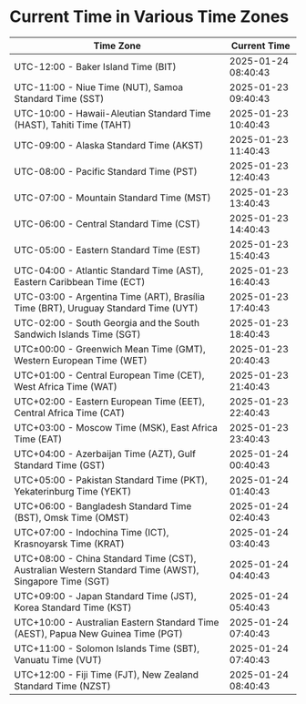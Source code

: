 # Current Time in Various Time Zones

| Time Zone | Current Time |
|-----------|--------------|
| UTC-12:00 - Baker Island Time (BIT) | 2025-01-24 08:40:43 |
| UTC-11:00 - Niue Time (NUT), Samoa Standard Time (SST) | 2025-01-23 09:40:43 |
| UTC-10:00 - Hawaii-Aleutian Standard Time (HAST), Tahiti Time (TAHT) | 2025-01-23 10:40:43 |
| UTC-09:00 - Alaska Standard Time (AKST) | 2025-01-23 11:40:43 |
| UTC-08:00 - Pacific Standard Time (PST) | 2025-01-23 12:40:43 |
| UTC-07:00 - Mountain Standard Time (MST) | 2025-01-23 13:40:43 |
| UTC-06:00 - Central Standard Time (CST) | 2025-01-23 14:40:43 |
| UTC-05:00 - Eastern Standard Time (EST) | 2025-01-23 15:40:43 |
| UTC-04:00 - Atlantic Standard Time (AST), Eastern Caribbean Time (ECT) | 2025-01-23 16:40:43 |
| UTC-03:00 - Argentina Time (ART), Brasília Time (BRT), Uruguay Standard Time (UYT) | 2025-01-23 17:40:43 |
| UTC-02:00 - South Georgia and the South Sandwich Islands Time (SGT) | 2025-01-23 18:40:43 |
| UTC±00:00 - Greenwich Mean Time (GMT), Western European Time (WET) | 2025-01-23 20:40:43 |
| UTC+01:00 - Central European Time (CET), West Africa Time (WAT) | 2025-01-23 21:40:43 |
| UTC+02:00 - Eastern European Time (EET), Central Africa Time (CAT) | 2025-01-23 22:40:43 |
| UTC+03:00 - Moscow Time (MSK), East Africa Time (EAT) | 2025-01-23 23:40:43 |
| UTC+04:00 - Azerbaijan Time (AZT), Gulf Standard Time (GST) | 2025-01-24 00:40:43 |
| UTC+05:00 - Pakistan Standard Time (PKT), Yekaterinburg Time (YEKT) | 2025-01-24 01:40:43 |
| UTC+06:00 - Bangladesh Standard Time (BST), Omsk Time (OMST) | 2025-01-24 02:40:43 |
| UTC+07:00 - Indochina Time (ICT), Krasnoyarsk Time (KRAT) | 2025-01-24 03:40:43 |
| UTC+08:00 - China Standard Time (CST), Australian Western Standard Time (AWST), Singapore Time (SGT) | 2025-01-24 04:40:43 |
| UTC+09:00 - Japan Standard Time (JST), Korea Standard Time (KST) | 2025-01-24 05:40:43 |
| UTC+10:00 - Australian Eastern Standard Time (AEST), Papua New Guinea Time (PGT) | 2025-01-24 07:40:43 |
| UTC+11:00 - Solomon Islands Time (SBT), Vanuatu Time (VUT) | 2025-01-24 07:40:43 |
| UTC+12:00 - Fiji Time (FJT), New Zealand Standard Time (NZST) | 2025-01-24 08:40:43 |
